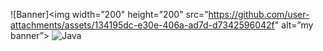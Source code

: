![Banner]<img width=”200" height=”200" src=”https://github.com/user-attachments/assets/134195dc-e30e-406a-ad7d-d7342596042f" alt=”my banner”>
![Java](https://img.shields.io/badge/java-%23ED8B00.svg?style=for-the-badge&logo=openjdk&logoColor=white)
